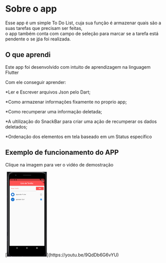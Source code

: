 # Sobre o app
Esse app é um simple To Do List, cuja sua função é armazenar quais são a suas tarefas que precisam ser feitas,<br>
o app também conta com campo de seleção para marcar se a tarefa está pendente o se jṕa foi realizada.

## O que aprendi 
Este app foi desenvolvido com intuito de aprendizagem na linguagem Flutter<br>
<div>Com ele conseguir aprender:</p>
<p>*Ler e Escrever arquivos Json pelo Dart;</p>
<p>*Como armazenar informações fixamente no proprio app;</p>
<p>*Como recumperar uma informação deletada;</p>
<p>*A ultilização do SnackBar para criar uma ação de recumperar os dados deletados;</p>
<p>*Ordenação dos elementos em tela baseado em um Status específico </p>
</div>

## Exemplo de funcionamento do APP
<p>Clique na imagem para ver o vidéo de demostração</p>
[<img src="homeapp.png" width="25%">](https://youtu.be/9QdDb6G6vYU)

